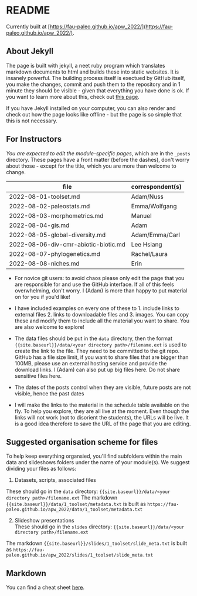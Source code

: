 # README

Currently built at [https://fau-paleo.github.io/apw_2022/](https://fau-paleo.github.io/apw_2022/). 

## About Jekyll

The page is built with jekyll, a neet ruby program which translates markdown documents to html and builds these into static websites. It is insanely powerful. The building process itself is exectued by GitHub itself, you make the changes, commit and push them to the repository and in 1 minute they should be visible - given that everything you have done is ok. If you want to learn more about this, check out [this page](https://docs.github.com/en/pages/setting-up-a-github-pages-site-with-jekyll). 


If you have Jekyll installed on your computer, you can also render and check out how the page looks like offline - but the page is so simple that this is not necessary.  

## For Instructors 

*You are expected to edit the module-specific pages*, which are in the `_posts` directory. These pages have a front matter (before the dashes), don't worry about those - except for the title, which you are more than welcome to change.

| file                                 | correspondent(s) |
|--------------------------------------|------------------|
| 2022-08-01-toolset.md                | Adam/Nuss        |
| 2022-08-02-paleostats.md             | Emma/Wolfgang    |
| 2022-08-03-morphometrics.md          | Manuel           |
| 2022-08-04-gis.md                    | Adam             |
| 2022-08-05-global-diversity.md       | Adam/Emma/Carl   |
| 2022-08-06-div-cmr-abiotic-biotic.md | Lee Hsiang       |
| 2022-08-07-phylogenetics.md          | Rachel/Laura     |
| 2022-08-08-niches.md                 | Erin             |

- For novice git users: to avoid chaos please only edit the page that you are responsible for and use the GitHub interface. If all of this feels overwhelming, don't worry. I (Adam) is more than happy to put material on for you if you'd like!

- I have included examples on every one of these to 1. include links to external files 2. links to downloadable files and 3. images. You can copy these and modify them to include all the material you want to share. You are also welcome to explore! 

- The data files should be put in the `data` directory, then the format `{{site.baseurl}}/data/<your directory path>/filename.ext` is used to create the link to the file. They need to be committed to the git repo. GitHub has a file size limit, if you want to share files that are bigger than 100MB, please use an external hosting service and provide the download links. I (Adam) can also put up big files here. Do not share sensitive files here. 

- The dates of the posts control when they are visible, future posts are not visible, hence the past dates

- I will make the links to the material in the schedule table available on the fly. To help you explore, they are all live at the moment. Even though the links will not work (not to disorient the students), the URLs will be live. It is a good idea therefore to save the URL of the page that you are editing. 


## Suggested organisation scheme for files

To help keep everything organsied, you'll find subfolders within the main data and slideshows folders under the name of your module(s). We suggest dividing your files as follows:

1. Datasets, scripts, associated files 

These should go in the `data` directory: `{{site.baseurl}}/data/<your directory path>/filename.ext`
The markdown `{{site.baseurl}}/data/1_toolset/metadata.txt` is built as `https://fau-paleo.github.io/apw_2022/data/1_toolset/metadata.txt`

2. Slideshow presentations   
These should go in the `slides` directory: `{{site.baseurl}}/data/<your directory path>/filename.ext`

The markdown `{{site.baseurl}}/slides/1_toolset/slide_meta.txt` is built as `https://fau-paleo.github.io/apw_2022/slides/1_toolset/slide_meta.txt`


## Markdown

You can find a cheat sheet [here](https://www.markdownguide.org/cheat-sheet/).
